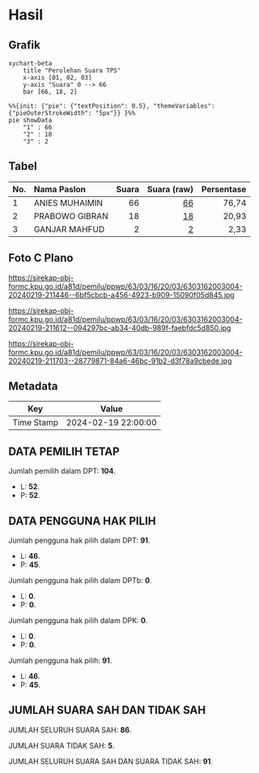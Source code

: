 # Hasil

## Grafik

```mermaid
xychart-beta
    title "Perolehan Suara TPS"
    x-axis [01, 02, 03]
    y-axis "Suara" 0 --> 66
    bar [66, 18, 2]
```

```mermaid
%%{init: {"pie": {"textPosition": 0.5}, "themeVariables": {"pieOuterStrokeWidth": "5px"}} }%%
pie showData
    "1" : 66
    "2" : 18
    "3" : 2
```

## Tabel

| No. | Nama Paslon    | Suara | Suara (raw) | Persentase |
|:--- |:-------------- | -----:| -----------:| ----------:|
| 1   | ANIES MUHAIMIN | 66    | [66][p-1]   | 76,74      |
| 2   | PRABOWO GIBRAN | 18    | [18][p-2]   | 20,93      |
| 3   | GANJAR MAHFUD  | 2     | [2][p-3]    | 2,33       |


[p-1]: https://github.com/gigit-pemilu/pemilu-2024-63-kalimantan-selatan/blob/main/pilpres/hitung-suara/sub/63-kalimantan-selatan/sub/03-banjar/sub/16-sambung-makmur/sub/2003-gunung-batu/sub/004-tps/sub/paslon-1.txt
[p-2]: https://github.com/gigit-pemilu/pemilu-2024-63-kalimantan-selatan/blob/main/pilpres/hitung-suara/sub/63-kalimantan-selatan/sub/03-banjar/sub/16-sambung-makmur/sub/2003-gunung-batu/sub/004-tps/sub/paslon-2.txt
[p-3]: https://github.com/gigit-pemilu/pemilu-2024-63-kalimantan-selatan/blob/main/pilpres/hitung-suara/sub/63-kalimantan-selatan/sub/03-banjar/sub/16-sambung-makmur/sub/2003-gunung-batu/sub/004-tps/sub/paslon-3.txt

## Foto C Plano

https://sirekap-obj-formc.kpu.go.id/a81d/pemilu/ppwp/63/03/16/20/03/6303162003004-20240219-211446--6bf5cbcb-a456-4923-b909-15090f05d845.jpg

https://sirekap-obj-formc.kpu.go.id/a81d/pemilu/ppwp/63/03/16/20/03/6303162003004-20240219-211612--094297bc-ab34-40db-989f-faebfdc5d850.jpg

https://sirekap-obj-formc.kpu.go.id/a81d/pemilu/ppwp/63/03/16/20/03/6303162003004-20240219-211703--28779871-84a6-46bc-91b2-d3f78a9cbede.jpg


## Metadata

| Key        | Value               |
| ---------- | ------------------- |
| Time Stamp | 2024-02-19 22:00:00 |


## DATA PEMILIH TETAP

Jumlah pemilih dalam DPT: **104**.
 * L: **52**.
 * P: **52**.

## DATA PENGGUNA HAK PILIH

Jumlah pengguna hak pilih dalam DPT: **91**.
 * L: **46**.
 * P: **45**.

Jumlah pengguna hak pilih dalam DPTb: **0**.
 * L: **0**.
 * P: **0**.

Jumlah pengguna hak pilih dalam DPK: **0**.
 * L: **0**.
 * P: **0**.

Jumlah pengguna hak pilih: **91**.
 * L: **46**.
 * P: **45**.

## JUMLAH SUARA SAH DAN TIDAK SAH

JUMLAH SELURUH SUARA SAH: **86**.

JUMLAH SUARA TIDAK SAH: **5**.

JUMLAH SELURUH SUARA SAH DAN SUARA TIDAK SAH: **91**.


